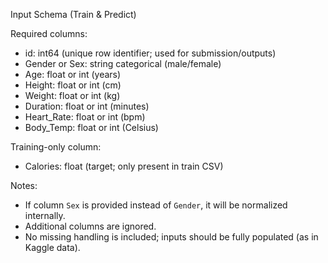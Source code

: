 Input Schema (Train & Predict)

Required columns:
- id: int64 (unique row identifier; used for submission/outputs)
- Gender or Sex: string categorical (male/female)
- Age: float or int (years)
- Height: float or int (cm)
- Weight: float or int (kg)
- Duration: float or int (minutes)
- Heart_Rate: float or int (bpm)
- Body_Temp: float or int (Celsius)

Training-only column:
- Calories: float (target; only present in train CSV)

Notes:
- If column `Sex` is provided instead of `Gender`, it will be normalized internally.
- Additional columns are ignored.
- No missing handling is included; inputs should be fully populated (as in Kaggle data).

